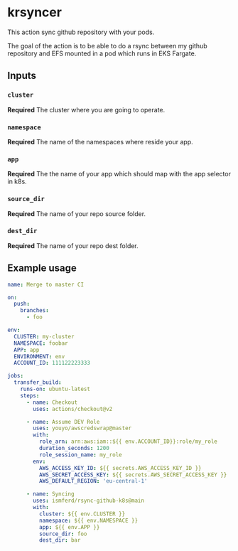 # krsyncer

This action sync github repository with your pods.

The goal of the action is to be able to do a rsync between my github repository and EFS mounted in a pod which runs in EKS Fargate.

## Inputs

### `cluster`

**Required** The cluster where you are going to operate.

### `namespace`

**Required** The name of the namespaces where reside your app.

### `app`

**Required** The the name of your app  which should map with the app selector in k8s.

### `source_dir`

**Required** The name of your repo source folder.

### `dest_dir`

**Required** The name of your repo dest folder.

## Example usage

```yaml
name: Merge to master CI

on:
  push:
    branches:
      - foo

env:
  CLUSTER: my-cluster
  NAMESPACE: foobar
  APP: app
  ENVIRONMENT: env
  ACCOUNT_ID: 111122223333

jobs:
  transfer_build:
    runs-on: ubuntu-latest
    steps:
      - name: Checkout
        uses: actions/checkout@v2

      - name: Assume DEV Role
        uses: youyo/awscredswrap@master
        with:
          role_arn: arn:aws:iam::${{ env.ACCOUNT_ID}}:role/my_role
          duration_seconds: 1200
          role_session_name: my_role
        env:
          AWS_ACCESS_KEY_ID: ${{ secrets.AWS_ACCESS_KEY_ID }}
          AWS_SECRET_ACCESS_KEY: ${{ secrets.AWS_SECRET_ACCESS_KEY }}
          AWS_DEFAULT_REGION: 'eu-central-1'

      - name: Syncing
        uses: ismferd/rsync-github-k8s@main
        with:
          cluster: ${{ env.CLUSTER }}
          namespace: ${{ env.NAMESPACE }}
          app: ${{ env.APP }}
          source_dir: foo
          dest_dir: bar
```
